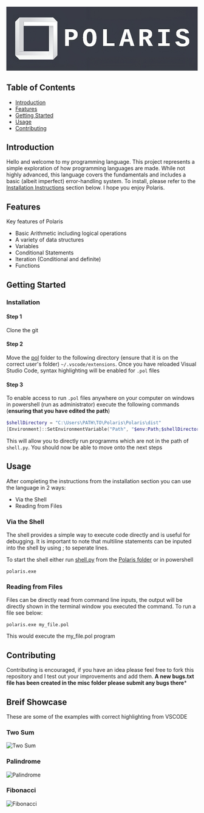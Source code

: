 ![Logo](/img/banner.png)


## Table of Contents

- [Introduction](#introduction)
- [Features](#features)
- [Getting Started](#getting-started)
- [Usage](#usage)
- [Contributing](#contributing)

## Introduction

Hello and welcome to my programming language. This project represents a simple exploration of how programming languages are made. While not highly advanced, this language covers the fundamentals and includes a basic (albeit imperfect) error-handling system. To install, please refer to the [Installation Instructions](#installation) section below. I hope you enjoy Polaris.

## Features

Key features of Polaris

- Basic Arithmetic including logical operations
- A variety of data structures
- Variables
- Conditional Statements
- Iteration (Conditional and definite)
- Functions

## Getting Started

### Installation

#### Step 1
Clone the git

#### Step 2 
Move the [pol](https://github.com/WithoutTheDot/Polaris/tree/main/pol) folder to the following directory (ensure that it is on the correct user's folder) `~/.vscode/extensions`. Once you have reloaded Visual Studio Code, syntax highlighting will be enabled for `.pol` files

#### Step 3
To enable access to run `.pol` files anywhere on your computer on windows in powershell (run as administrator) execute the following commands (__ensuring that you have edited the path__)

```powershell
$shellDirectory = "C:\Users\PATH\TO\Polaris\Polaris\dist"
[Environment]::SetEnvironmentVariable("Path", "$env:Path;$shellDirectory", [EnvironmentVariableTarget]::Machine)
```
This will allow you to directly run programms which are not in the path of `shell.py`.
You should now be able to move onto the next steps

## Usage

After completing the instructions from the installation section you can use the language in 2 ways:

- Via the Shell
- Reading from Files

### Via the Shell
The shell provides a simple way to execute code directly and is useful for debugging. It is important to note that multiline statements can be inputed into the shell by using ; to seperate lines. 

To start the shell either run [shell.py](https://github.com/WithoutTheDot/Polaris/tree/main/Polaris) from the [Polaris folder](https://github.com/WithoutTheDot/Polaris/tree/main/Polaris) or in powershell
```
polaris.exe
```

### Reading from Files
Files can be directly read from command line inputs, the output will be directly shown in the terminal window you executed the command. To run a file see below:
```
polaris.exe my_file.pol
```
This would execute the my_file.pol program


## Contributing

Contributing is encouraged, if you have an idea please feel free to fork this repository and I test out your improvements and add them.
**A new bugs.txt file has been created in the misc folder please submit any bugs there***


## Breif Showcase
These are some of the examples with correct highlighting from VSCODE 

### Two Sum
![Two Sum](https://github.com/WithoutTheDot/Polaris/blob/main/img/two_sum.png)

### Palindrome
![Palindrome](https://github.com/WithoutTheDot/Polaris/blob/main/img/palindrome.png)

### Fibonacci
![Fibonacci](https://github.com/WithoutTheDot/Polaris/blob/main/img/Fibonacci.png)